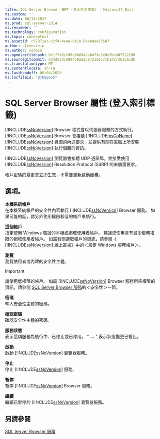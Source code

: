 ```yaml
---
title: SQL Server Browser 屬性 (登入索引標籤) | Microsoft Docs
ms.custom: ''
ms.date: 06/13/2017
ms.prod: sql-server-2014
ms.reviewer: ''
ms.technology: configuration
ms.topic: conceptual
ms.assetid: c77871ec-c2f4-4e4a-9a10-5aeb4ae70507
author: stevestein
ms.author: sstein
ms.openlocfilehash: 0c1f7d0cfd9e9b05a2a04f3c3e9efba687522298
ms.sourcegitcommit: ad4d92dce894592a259721a1571b1d8736abacdb
ms.translationtype: MT
ms.contentlocale: zh-TW
ms.lasthandoff: 08/04/2020
ms.locfileid: "87686655"
---
```

# <a name="sql-server-browser-properties-log-on-tab"></a>SQL Server Browser 屬性 (登入索引標籤)
  [!INCLUDE[ssNoVersion](../../includes/ssnoversion-md.md)] Browser 程式會以伺服器服務的方式執行。 [!INCLUDE[ssNoVersion](../../includes/ssnoversion-md.md)] Browser 會接聽 [!INCLUDE[msCoName](../../includes/msconame-md.md)] [!INCLUDE[ssNoVersion](../../includes/ssnoversion-md.md)] 資源的內送要求，並提供有關在電腦上所安裝 [!INCLUDE[ssNoVersion](../../includes/ssnoversion-md.md)] 執行個體的資訊。  
  
 [!INCLUDE[ssNoVersion](../../includes/ssnoversion-md.md)] 瀏覽器會接聽 UDP 通訊埠，並接受使用 [!INCLUDE[ssNoVersion](../../includes/ssnoversion-md.md)] Resolution Protocol (SSRP) 的未驗證要求。  
  
 帳戶密碼的變更會立即生效，不需要重新啟動服務。  
  
## <a name="options"></a>選項。  
 **本機系統帳戶**  
 在本機系統帳戶的安全性內容執行 [!INCLUDE[ssNoVersion](../../includes/ssnoversion-md.md)] Browser 服務。 如果可能的話，請另外使用權限較低的帳戶來執行。  
  
 **這個帳戶**  
 指定使用 Windows 驗證的本機或網域使用者帳戶。 建議您使用具有最少服務權限的網域使用者帳戶。 如需有關選取帳戶的資訊，請參閱《 [!INCLUDE[ssNoVersion](../../includes/ssnoversion-md.md)] 線上叢書》中的＜設定 Windows 服務帳戶＞。  
  
 **瀏覽**  
 瀏覽使用者或內建的安全性主體。  
  
> [!IMPORTANT]  
>  請使用低權限的帳戶。 如需 [!INCLUDE[ssNoVersion](../../includes/ssnoversion-md.md)] Browser 服務所需權限的資訊，請參閱 [SQL Server Browser 服務](../../../2014/tools/configuration-manager/sql-server-browser-service.md)的＜安全性＞一節。  
  
 **密碼**  
 輸入安全性主體的密碼。  
  
 **確認密碼**  
 確認安全性主體的密碼。  
  
 **服務狀態**  
 表示這項服務為執行中、已停止或已停用。 " **...** " 表示狀態變更已暫止。  
  
 **啟動**  
 啟動 [!INCLUDE[ssNoVersion](../../includes/ssnoversion-md.md)] 瀏覽器服務。  
  
 **停止**  
 停止 [!INCLUDE[ssNoVersion](../../includes/ssnoversion-md.md)] 服務。  
  
 **暫停**  
 暫停 [!INCLUDE[ssNoVersion](../../includes/ssnoversion-md.md)] Browser 服務。  
  
 **繼續**  
 繼續已暫停的 [!INCLUDE[ssNoVersion](../../includes/ssnoversion-md.md)] 瀏覽器服務。  
  
## <a name="see-also"></a>另請參閱  
 [SQL Server Browser 服務](../../../2014/tools/configuration-manager/sql-server-browser-service.md)  
  
  
